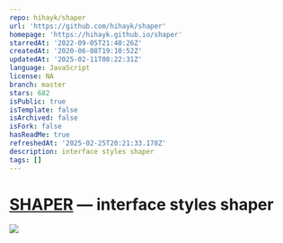 ```yaml
---
repo: hihayk/shaper
url: 'https://github.com/hihayk/shaper'
homepage: 'https://hihayk.github.io/shaper'
starredAt: '2022-09-05T21:40:26Z'
createdAt: '2020-06-08T19:10:52Z'
updatedAt: '2025-02-11T08:22:31Z'
language: JavaScript
license: NA
branch: master
stars: 682
isPublic: true
isTemplate: false
isArchived: false
isFork: false
hasReadMe: true
refreshedAt: '2025-02-25T20:21:33.178Z'
description: interface styles shaper
tags: []
---
```


# [SHAPER](https://hihayk.github.io/shaper/) — interface styles shaper

![](https://github.com/hihayk/shaper/blob/master/public/shaper-editing.gif?raw=true)
